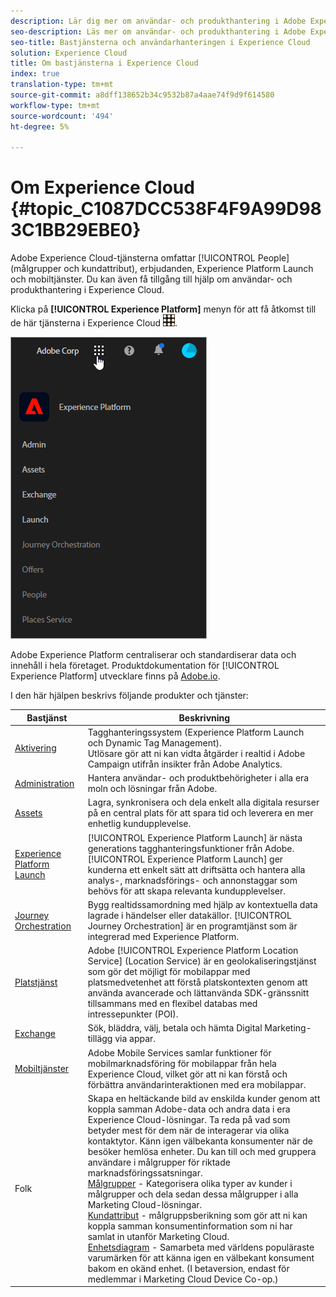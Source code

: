 ```yaml
---
description: Lär dig mer om användar- och produkthantering i Adobe Experience Cloud, människor (målgrupper och kundattribut), resesamordning, erbjudanden, platser, Experience Platform Launch och mobiltjänster.
seo-description: Läs mer om användar- och produkthantering i Adobe Experience Cloud, personer (målgrupper och kundattribut), erbjudanden, Experience Platform Launch och mobiltjänster.
seo-title: Bastjänsterna och användarhanteringen i Experience Cloud
solution: Experience Cloud
title: Om bastjänsterna i Experience Cloud
index: true
translation-type: tm+mt
source-git-commit: a8dff138652b34c9532b87a4aae74f9d9f614580
workflow-type: tm+mt
source-wordcount: '494'
ht-degree: 5%

---
```



# Om Experience Cloud {#topic_C1087DCC538F4F9A99D983C1BB29EBE0}

Adobe Experience Cloud-tjänsterna omfattar [!UICONTROL People] (målgrupper och kundattribut), erbjudanden, Experience Platform Launch och mobiltjänster. Du kan även få tillgång till hjälp om användar- och produkthantering i Experience Cloud.

Klicka på **[!UICONTROL Experience Platform]** menyn för att få åtkomst till de här tjänsterna i Experience Cloud ![](assets/menu-icon.png).

![](assets/platform-core-services.png)

Adobe Experience Platform centraliserar och standardiserar data och innehåll i hela företaget. Produktdokumentation för [!UICONTROL Experience Platform] utvecklare finns på [Adobe.io](https://www.adobe.io/apis/experienceplatform/home/services.html).

I den här hjälpen beskrivs följande produkter och tjänster:

| Bastjänst | Beskrivning |
|--- |--- |
| [Aktivering](activation/activation.md) | Tagghanteringssystem (Experience Platform Launch och Dynamic Tag Management).<br>Utlösare gör att ni kan vidta åtgärder i realtid i Adobe Campaign utifrån insikter från Adobe Analytics. |
| [Administration](admin-getting-started/admin-getting-started.md) | Hantera användar- och produktbehörigheter i alla era moln och lösningar från Adobe. |
| [Assets](experience-cloud-assets/experience-cloud-assets.md) | Lagra, synkronisera och dela enkelt alla digitala resurser på en central plats för att spara tid och leverera en mer enhetlig kundupplevelse. |
| [Experience Platform Launch](https://docs.adobe.com/content/help/en/launch/using/overview.html) | [!UICONTROL Experience Platform Launch] är nästa generations tagghanteringsfunktioner från Adobe. [!UICONTROL Experience Platform Launch] ger kunderna ett enkelt sätt att driftsätta och hantera alla analys-, marknadsförings- och annonstaggar som behövs för att skapa relevanta kundupplevelser. |
| [Journey Orchestration](https://docs.adobe.com/content/help/en/journeys/using/journey-orchestration-home.html) | Bygg realtidssamordning med hjälp av kontextuella data lagrade i händelser eller datakällor. [!UICONTROL Journey Orchestration] är en programtjänst som är integrerad med Experience Platform. |
| [Platstjänst](https://docs.adobe.com/content/help/en/places/using/home.html) | Adobe [!UICONTROL Experience Platform Location Service] (Location Service) är en geolokaliseringstjänst som gör det möjligt för mobilappar med platsmedvetenhet att förstå platskontexten genom att använda avancerade och lättanvända SDK-gränssnitt tillsammans med en flexibel databas med intressepunkter (POI). |
| [Exchange](exchange.md) | Sök, bläddra, välj, betala och hämta Digital Marketing-tillägg via appar. |
| [Mobiltjänster](https://docs.adobe.com/content/help/en/mobile-services/using/home.html) | Adobe Mobile Services samlar funktioner för mobilmarknadsföring för mobilappar från hela Experience Cloud, vilket gör att ni kan förstå och förbättra användarinteraktionen med era mobilappar. |
| Folk | Skapa en heltäckande bild av enskilda kunder genom att koppla samman Adobe-data och andra data i era Experience Cloud-lösningar. Ta reda på vad som betyder mest för dem när de interagerar via olika kontaktytor. Känn igen välbekanta konsumenter när de besöker hemlösa enheter. Du kan till och med gruppera användare i målgrupper för riktade marknadsföringssatsningar.<br>[Målgrupper](audience-library/audience-library.md) - Kategorisera olika typer av kunder i målgrupper och dela sedan dessa målgrupper i alla Marketing Cloud-lösningar.<br>[Kundattribut](attributes/attributes.md) - målgruppsberikning som gör att ni kan koppla samman konsumentinformation som ni har samlat in utanför Marketing Cloud.<br>[Enhetsdiagram](https://landing.adobe.com/en/na/events/summit/275658-summit-co-op.html) - Samarbeta med världens populäraste varumärken för att känna igen en välbekant konsument bakom en okänd enhet. (I betaversion, endast för medlemmar i Marketing Cloud Device Co-op.) |

